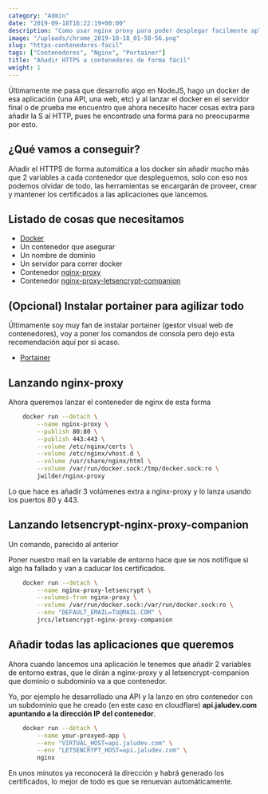 ```yaml
---
category: "Admin"
date: "2019-09-18T16:22:19+00:00"
description: "Como usar nginx proxy para poder desplegar facilmente aplicaciones o webs dotando de HTTPS sin esfuerzo"
image: "/uploads/chrome_2019-10-18_01-58-56.png"
slug: "https-contenedores-facil"
tags: ["Contenedores", "Nginx", "Portainer"]
title: "Añadir HTTPS a contenedores de forma fácil"
weight: 1
---
```


Últimamente me pasa que desarrollo algo en NodeJS, hago un docker de esa aplicación (una API, una web, etc) y al lanzar el docker en el servidor final o de prueba me encuentro que ahora necesito hacer cosas extra para añadir la S al HTTP, pues he encontrado una forma para no preocuparme por esto.

## ¿Qué vamos a conseguir?

Añadir el HTTPS de forma automática a los docker sin añadir mucho más que 2 variables a cada contenedor que despleguemos, solo con eso nos podemos olvidar de todo, las herramientas se encargarán de proveer, crear y mantener los certificados a las aplicaciones que lancemos.

## Listado de cosas que necesitamos

* [Docker](https://www.docker.com/)
* Un contenedor que asegurar
* Un nombre de dominio
* Un servidor para correr docker
* Contenedor [nginx-proxy](https://github.com/jwilder/nginx-proxy)
* Contenedor [nginx-proxy-letsencrypt-companion](https://github.com/JrCs/docker-letsencrypt-nginx-proxy-companion)

## (Opcional) Instalar portainer para agilizar todo

Últimamente soy muy fan de instalar portainer (gestor visual web de contenedores), voy a poner los comandos de consola pero dejo esta recomendación aquí por si acaso.

* [Portainer](https://www.portainer.io/)

## Lanzando nginx-proxy

Ahora queremos lanzar el contenedor de nginx de esta forma

```bash
    docker run --detach \
        --name nginx-proxy \
        --publish 80:80 \
        --publish 443:443 \
        --volume /etc/nginx/certs \
        --volume /etc/nginx/vhost.d \
        --volume /usr/share/nginx/html \
        --volume /var/run/docker.sock:/tmp/docker.sock:ro \
        jwilder/nginx-proxy

```

Lo que hace es añadir 3 volúmenes extra a nginx-proxy y lo lanza usando los puertos 80 y 443.

## Lanzando letsencrypt-nginx-proxy-companion

Un comando, parecido al anterior

Poner nuestro mail en la variable de entorno hace que se nos notifique si algo ha fallado y van a caducar los certificados.

```bash
    docker run --detach \
        --name nginx-proxy-letsencrypt \
        --volumes-from nginx-proxy \
        --volume /var/run/docker.sock:/var/run/docker.sock:ro \
        --env "DEFAULT_EMAIL=TU@MAIL.COM" \
        jrcs/letsencrypt-nginx-proxy-companion

```

## Añadir todas las aplicaciones que queremos

Ahora cuando lancemos una aplicación le tenemos que añadir 2 variables de entorno extras, que le dirán a nginx-proxy y al letsencrypt-companion que dominio o subdominio va a que contenedor.

Yo, por ejemplo he desarrollado una API y la lanzo en otro contenedor con un subdominio que he creado (en este caso en cloudflare) **api.jaludev.com** **apuntando a la dirección IP** **del contenedor**.

```bash
    docker run --detach \
        --name your-proxyed-app \
        --env "VIRTUAL_HOST=api.jaludev.com" \
        --env "LETSENCRYPT_HOST=api.jaludev.com" \
        nginx
```

En unos minutos ya reconocerá la dirección y habrá generado los certificados, lo mejor de todo es que se renuevan automáticamente.
